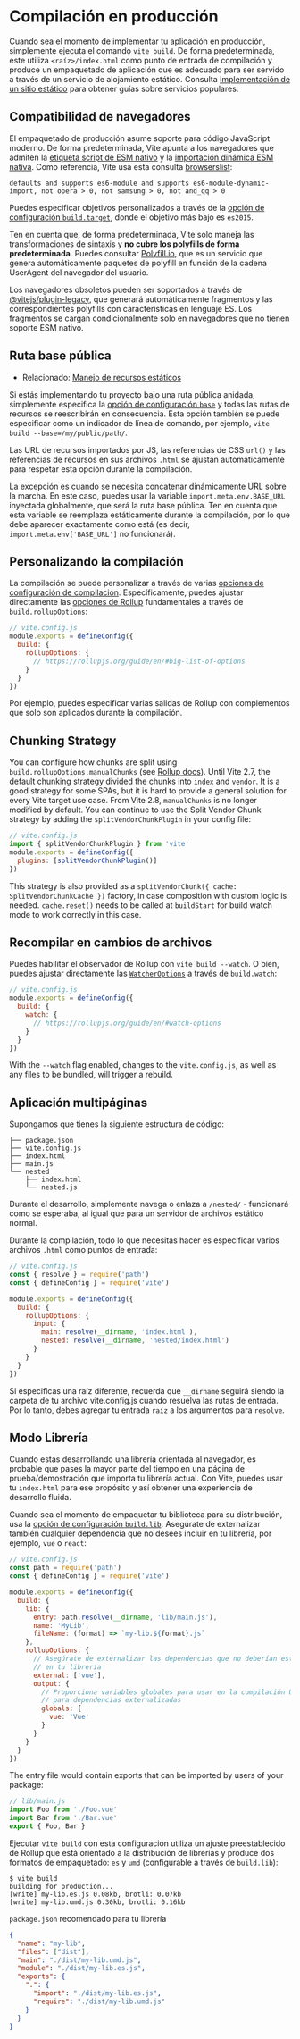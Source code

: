 # Compilación en producción

Cuando sea el momento de implementar tu aplicación en producción, simplemente ejecuta el comando `vite build`. De forma predeterminada, este utiliza `<raíz>/index.html` como punto de entrada de compilación y produce un empaquetado de aplicación que es adecuado para ser servido a través de un servicio de alojamiento estático. Consulta [Implementación de un sitio estático](./static-deploy) para obtener guías sobre servicios populares.

## Compatibilidad de navegadores

El empaquetado de producción asume soporte para código JavaScript moderno. De forma predeterminada, Vite apunta a los navegadores que admiten la [etiqueta script de ESM nativo](https://caniuse.com/es6-module) y la [importación dinámica ESM nativa](https://caniuse.com/es6-module-dynamic-import). Como referencia, Vite usa esta consulta [browserslist](https://github.com/browserslist/browserslist):

```
defaults and supports es6-module and supports es6-module-dynamic-import, not opera > 0, not samsung > 0, not and_qq > 0
```

Puedes especificar objetivos personalizados a través de la [opción de configuración `build.target`](/config/#build-target), donde el objetivo más bajo es `es2015`.

Ten en cuenta que, de forma predeterminada, Vite solo maneja las transformaciones de sintaxis y **no cubre los polyfills de forma predeterminada**. Puedes consultar [Polyfill.io](https://polyfill.io/v3/), que es un servicio que genera automáticamente paquetes de polyfill en función de la cadena UserAgent del navegador del usuario.

Los navegadores obsoletos pueden ser soportados a través de [@vitejs/plugin-legacy](https://github.com/vitejs/vite/tree/main/packages/plugin-legacy), que generará automáticamente fragmentos y las correspondientes polyfills con características en lenguaje ES. Los fragmentos se cargan condicionalmente solo en navegadores que no tienen soporte ESM nativo.

## Ruta base pública

- Relacionado: [Manejo de recursos estáticos](./assets)

Si estás implementando tu proyecto bajo una ruta pública anidada, simplemente especifica la [opción de configuración `base`](/config/#base) y todas las rutas de recursos se reescribirán en consecuencia. Esta opción también se puede especificar como un indicador de línea de comando, por ejemplo, `vite build --base=/my/public/path/`.

Las URL de recursos importados por JS, las referencias de CSS `url()` y las referencias de recursos en sus archivos `.html` se ajustan automáticamente para respetar esta opción durante la compilación.

La excepción es cuando se necesita concatenar dinámicamente URL sobre la marcha. En este caso, puedes usar la variable `import.meta.env.BASE_URL` inyectada globalmente, que será la ruta base pública. Ten en cuenta que esta variable se reemplaza estáticamente durante la compilación, por lo que debe aparecer exactamente como está (es decir, `import.meta.env['BASE_URL']` no funcionará).

## Personalizando la compilación

La compilación se puede personalizar a través de varias [opciones de configuración de compilación](/config/#build-options). Específicamente, puedes ajustar directamente las [opciones de Rollup](https://rollupjs.org/guide/en/#big-list-of-options) fundamentales a través de `build.rollupOptions`:

```js
// vite.config.js
module.exports = defineConfig({
  build: {
    rollupOptions: {
      // https://rollupjs.org/guide/en/#big-list-of-options
    }
  }
})
```

Por ejemplo, puedes especificar varias salidas de Rollup con complementos que solo son aplicados durante la compilación.

## Chunking Strategy

You can configure how chunks are split using `build.rollupOptions.manualChunks` (see [Rollup docs](https://rollupjs.org/guide/en/#outputmanualchunks)). Until Vite 2.7, the default chunking strategy divided the chunks into `index` and `vendor`. It is a good strategy for some SPAs, but it is hard to provide a general solution for every Vite target use case. From Vite 2.8, `manualChunks` is no longer modified by default. You can continue to use the Split Vendor Chunk strategy by adding the `splitVendorChunkPlugin` in your config file:

```js
// vite.config.js
import { splitVendorChunkPlugin } from 'vite'
module.exports = defineConfig({
  plugins: [splitVendorChunkPlugin()]
})
```

This strategy is also provided as a `splitVendorChunk({ cache: SplitVendorChunkCache })` factory, in case composition with custom logic is needed. `cache.reset()` needs to be called at `buildStart` for build watch mode to work correctly in this case.

## Recompilar en cambios de archivos

Puedes habilitar el observador de Rollup con `vite build --watch`. O bien, puedes ajustar directamente las [`WatcherOptions`](https://rollupjs.org/guide/en/#watch-options) a través de `build.watch`:

```js
// vite.config.js
module.exports = defineConfig({
  build: {
    watch: {
      // https://rollupjs.org/guide/en/#watch-options
    }
  }
})
```

With the `--watch` flag enabled, changes to the `vite.config.js`, as well as any files to be bundled, will trigger a rebuild.

## Aplicación multipáginas

Supongamos que tienes la siguiente estructura de código:

```
├── package.json
├── vite.config.js
├── index.html
├── main.js
└── nested
    ├── index.html
    └── nested.js
```

Durante el desarrollo, simplemente navega o enlaza a `/nested/` - funcionará como se esperaba, al igual que para un servidor de archivos estático normal.

Durante la compilación, todo lo que necesitas hacer es especificar varios archivos `.html` como puntos de entrada:

```js
// vite.config.js
const { resolve } = require('path')
const { defineConfig } = require('vite')

module.exports = defineConfig({
  build: {
    rollupOptions: {
      input: {
        main: resolve(__dirname, 'index.html'),
        nested: resolve(__dirname, 'nested/index.html')
      }
    }
  }
})
```

Si especificas una raíz diferente, recuerda que `__dirname` seguirá siendo la carpeta de tu archivo vite.config.js cuando resuelva las rutas de entrada. Por lo tanto, debes agregar tu entrada `raíz` a los argumentos para `resolve`.

## Modo Librería

Cuando estás desarrollando una librería orientada al navegador, es probable que pases la mayor parte del tiempo en una página de prueba/demostración que importa tu librería actual. Con Vite, puedes usar tu `index.html` para ese propósito y así obtener una experiencia de desarrollo fluida.

Cuando sea el momento de empaquetar tu biblioteca para su distribución, usa la [opción de configuración `build.lib`](/config/#build-lib). Asegúrate de externalizar también cualquier dependencia que no desees incluir en tu librería, por ejemplo, `vue` o `react`:

```js
// vite.config.js
const path = require('path')
const { defineConfig } = require('vite')

module.exports = defineConfig({
  build: {
    lib: {
      entry: path.resolve(__dirname, 'lib/main.js'),
      name: 'MyLib',
      fileName: (format) => `my-lib.${format}.js`
    },
    rollupOptions: {
      // Asegúrate de externalizar las dependencias que no deberían estar empaquetadas
      // en tu librería
      external: ['vue'],
      output: {
        // Proporciona variables globales para usar en la compilación UMD
        // para dependencias externalizadas
        globals: {
          vue: 'Vue'
        }
      }
    }
  }
})
```

The entry file would contain exports that can be imported by users of your package:

```js
// lib/main.js
import Foo from './Foo.vue'
import Bar from './Bar.vue'
export { Foo, Bar }
```

Ejecutar `vite build` con esta configuración utiliza un ajuste preestablecido de Rollup que está orientado a la distribución de librerías y produce dos formatos de empaquetado: `es` y `umd` (configurable a través de `build.lib`):

```
$ vite build
building for production...
[write] my-lib.es.js 0.08kb, brotli: 0.07kb
[write] my-lib.umd.js 0.30kb, brotli: 0.16kb
```

`package.json` recomendado para tu librería

```json
{
  "name": "my-lib",
  "files": ["dist"],
  "main": "./dist/my-lib.umd.js",
  "module": "./dist/my-lib.es.js",
  "exports": {
    ".": {
      "import": "./dist/my-lib.es.js",
      "require": "./dist/my-lib.umd.js"
    }
  }
}
```
